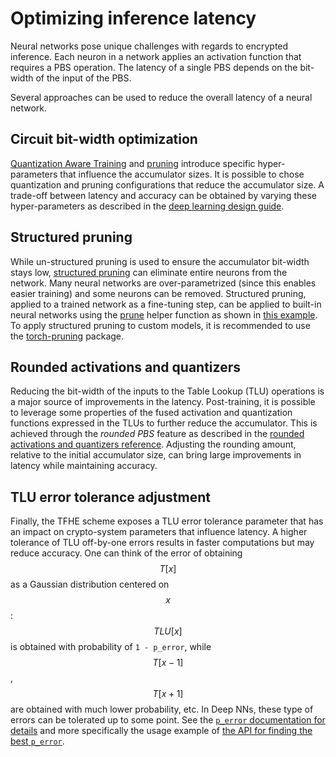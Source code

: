 # Optimizing inference latency

Neural networks pose unique challenges with regards to encrypted inference. Each neuron in a network applies an activation function that requires a PBS operation. The latency
of a single PBS depends on the bit-width of the input of the PBS.

Several approaches can be used to reduce the overall latency of a neural network.

## Circuit bit-width optimization

[Quantization Aware Training](../advanced-topics/quantization.md) and [pruning](../advanced-topics/pruning.md) introduce specific hyper-parameters that influence the accumulator sizes.
It is possible to chose quantization and pruning configurations that reduce the accumulator size. A trade-off between latency and accuracy can be obtained by varying these hyper-parameters as described in the [deep learning design guide](torch_support.md#configuring-quantization-parameters).

## Structured pruning

While un-structured pruning is used to ensure the accumulator bit-width stays low, [structured pruning](https://pytorch.org/docs/stable/generated/torch.nn.utils.prune.ln_structured.html) can eliminate entire neurons from the network. Many neural networks are over-parametrized (since this enables easier training) and some neurons can be removed. Structured pruning, applied to a trained network as a fine-tuning step, can be applied to built-in neural networks using the [prune](../developer-guide/api/concrete.ml.sklearn.base.md#method-prune) helper function as shown in [this example](../advanced_examples/FullyConnectedNeuralNetworkOnMNIST.ipynb). To apply structured pruning to
custom models, it is recommended to use the [torch-pruning](https://github.com/VainF/Torch-Pruning) package.

## Rounded activations and quantizers

Reducing the bit-width of the inputs to the Table Lookup (TLU) operations is a major source of improvements in the latency. Post-training,
it is possible to leverage some properties of the fused activation and quantization functions expressed in the TLUs to
further reduce the accumulator. This is achieved through the _rounded PBS_ feature as described in the [rounded activations and quantizers reference](../advanced-topics/advanced_features.md#rounded-activations-and-quantizers). Adjusting the rounding amount, relative to the initial accumulator size, can bring large improvements in latency while maintaining accuracy.

## TLU error tolerance adjustment

Finally, the TFHE scheme exposes a TLU error tolerance parameter that has an impact on crypto-system parameters that influence latency. A higher tolerance of TLU off-by-one errors results in faster computations but may reduce accuracy. One can think of the error of obtaining $$T[x]$$ as a Gaussian distribution centered on $$x$$: $$TLU[x]$$ is obtained with probability of `1 - p_error`, while $$T[x-1]$$, $$T[x+1]$$ are obtained with much lower probability, etc. In Deep NNs, these type of errors can be tolerated up to some point. See the [`p_error` documentation for details](../advanced-topics/advanced_features.md#approximate-computations) and more specifically the usage example of [the API for finding the best `p_error`](../advanced-topics/advanced_features.md#searching-for-the-best-error-probability).
